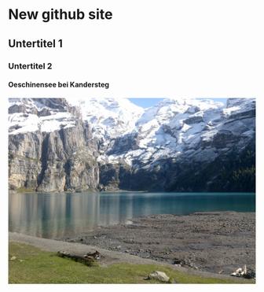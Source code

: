# New github site
## Untertitel 1
### Untertitel 2
#### Oeschinensee bei Kandersteg

![Bild](/DSC00007.jpg)

